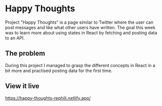 # Happy Thoughts

Project "Happy Thoughts" is a page similar to Twitter where the user can post messages and like what other users have written.
The goal this week was to learn more about using states in React by fetching and posting data to an API.

## The problem

During this project I managed to grasp the different concepts in React in a bit more and practised posting data for the first time.

## View it live

https://happy-thoughts-rephili.netlify.app/
